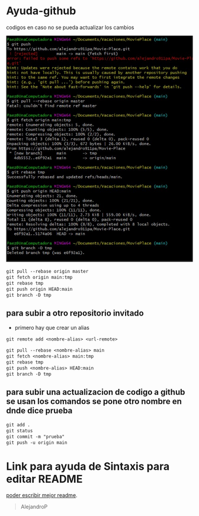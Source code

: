 # Ayuda-github
codigos en caso no se pueda actualizar los cambios

![por_si_acaso](imagen.jpg)

```
git pull --rebase origin master
git fetch origin main:tmp
git rebase tmp
git push origin HEAD:main
git branch -D tmp
```
## para subir a otro repositorio invitado 

- primero hay que crear un alias 
```
git remote add <nombre-alias> <url-remote>
```

```
git pull --rebase <nombre-alias> main
git fetch <nombre-alias> main:tmp
git rebase tmp
git push <nombre-alias> HEAD:main
git branch -D tmp
```
 


## para subir una actualizacion de codigo a github se usan los comandos se pone otro nombre en dnde dice prueba
```
git add .
git status
git commit -m "prueba"
git push -u origin main
```
# Link para ayuda de Sintaxis para editar README
[poder escribir mejor readme](https://docs.github.com/es/get-started/writing-on-github/getting-started-with-writing-and-formatting-on-github/basic-writing-and-formatting-syntax).

> AlejandroP
